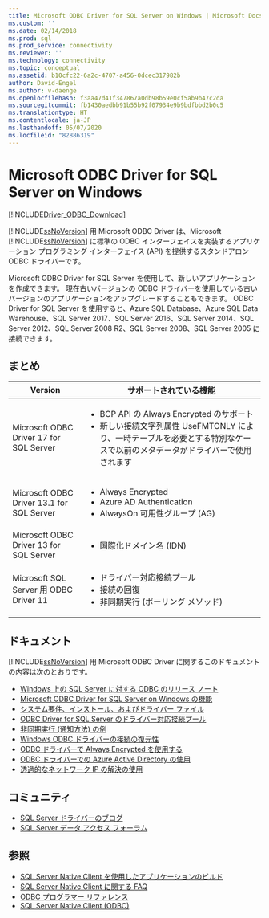 ```yaml
---
title: Microsoft ODBC Driver for SQL Server on Windows | Microsoft Docs
ms.custom: ''
ms.date: 02/14/2018
ms.prod: sql
ms.prod_service: connectivity
ms.reviewer: ''
ms.technology: connectivity
ms.topic: conceptual
ms.assetid: b10cfc22-6a2c-4707-a456-0dcec317982b
author: David-Engel
ms.author: v-daenge
ms.openlocfilehash: f3aa47d41f347867a0db98b59e0cf5ab9b47c2da
ms.sourcegitcommit: fb1430aedbb91b55b92f07934e9b9bdfbbd2b0c5
ms.translationtype: HT
ms.contentlocale: ja-JP
ms.lasthandoff: 05/07/2020
ms.locfileid: "82886319"
---
```

# <a name="microsoft-odbc-driver-for-sql-server-on-windows"></a>Microsoft ODBC Driver for SQL Server on Windows
[!INCLUDE[Driver_ODBC_Download](../../../includes/driver_odbc_download.md)]

[!INCLUDE[ssNoVersion](../../../includes/ssnoversion-md.md)] 用 Microsoft ODBC Driver は、Microsoft [!INCLUDE[ssNoVersion](../../../includes/ssnoversion-md.md)] に標準の ODBC インターフェイスを実装するアプリケーション プログラミング インターフェイス (API) を提供するスタンドアロン ODBC ドライバーです。

Microsoft ODBC Driver for SQL Server を使用して、新しいアプリケーションを作成できます。 現在古いバージョンの ODBC ドライバーを使用している古いバージョンのアプリケーションをアップグレードすることもできます。 ODBC Driver for SQL Server を使用すると、Azure SQL Database、Azure SQL Data Warehouse、SQL Server 2017、SQL Server 2016、SQL Server 2014、SQL Server 2012、SQL Server 2008 R2、SQL Server 2008、SQL Server 2005 に接続できます。  

## <a name="summary"></a>まとめ

| Version       | サポートされている機能      |
| ------------- |---------------| 
| Microsoft ODBC Driver 17 for SQL Server | <ul><li>BCP API の Always Encrypted のサポート</li><li>新しい接続文字列属性 UseFMTONLY により、一時テーブルを必要とする特別なケースで以前のメタデータがドライバーで使用されます</li>
| Microsoft ODBC Driver 13.1 for SQL Server     | <ul><li>Always Encrypted</li><li>Azure AD Authentication</li><li>AlwaysOn 可用性グループ (AG)</li></ul>   | 
| Microsoft ODBC Driver 13 for SQL Server      | <ul><li>国際化ドメイン名 (IDN)</li></ul> |
| Microsoft SQL Server 用 ODBC Driver 11 | <ul><li>ドライバー対応接続プール</li><li>接続の回復</li><li>非同期実行 (ポーリング メソッド)</li></ul> |    

## <a name="documentation"></a>ドキュメント  
[!INCLUDE[ssNoVersion](../../../includes/ssnoversion-md.md)] 用 Microsoft ODBC Driver に関するこのドキュメントの内容は次のとおりです。  
  
-   [Windows 上の SQL Server に対する ODBC のリリース ノート](../../../connect/odbc/windows/release-notes-odbc-sql-server-windows.md)  
-   [Microsoft ODBC Driver for SQL Server on Windows の機能](../../../connect/odbc/windows/features-of-the-microsoft-odbc-driver-for-sql-server-on-windows.md)  
-   [システム要件、インストール、およびドライバー ファイル](../../../connect/odbc/windows/system-requirements-installation-and-driver-files.md)  
-   [ODBC Driver for SQL Server のドライバー対応接続プール](../../../connect/odbc/windows/driver-aware-connection-pooling-in-the-odbc-driver-for-sql-server.md)  
-   [非同期実行 &#40;通知方法&#41; の例](../../../connect/odbc/windows/asynchronous-execution-notification-method-sample.md)  
-   [Windows ODBC ドライバーの接続の復元性](../../../connect/odbc/windows/connection-resiliency-in-the-windows-odbc-driver.md)  
-   [ODBC ドライバーで Always Encrypted を使用する](../../../connect/odbc/using-always-encrypted-with-the-odbc-driver.md)
-   [ODBC ドライバーでの Azure Active Directory の使用](../../../connect/odbc/using-azure-active-directory.md) 
-   [透過的なネットワーク IP の解決の使用](../../../connect/odbc/using-transparent-network-ip-resolution.md)   

## <a name="community"></a>コミュニティ  
- [SQL Server ドライバーのブログ](https://techcommunity.microsoft.com/t5/sql-server/bg-p/SQLServer/label-name/SQLServerDrivers)  
- [SQL Server データ アクセス フォーラム](https://social.technet.microsoft.com/Forums/en/sqldataaccess/threads)  
  
## <a name="see-also"></a>参照  
- [SQL Server Native Client を使用したアプリケーションのビルド](../../../relational-databases/native-client/applications/building-applications-with-sql-server-native-client.md)   
- [SQL Server Native Client に関する FAQ](https://msdn.microsoft.com/sqlserver/aa937707.aspx)   
- [ODBC プログラマー リファレンス](../../../odbc/reference/odbc-programmer-s-reference.md)   
- [SQL Server Native Client (ODBC)](../../../relational-databases/native-client/odbc/sql-server-native-client-odbc.md)  
